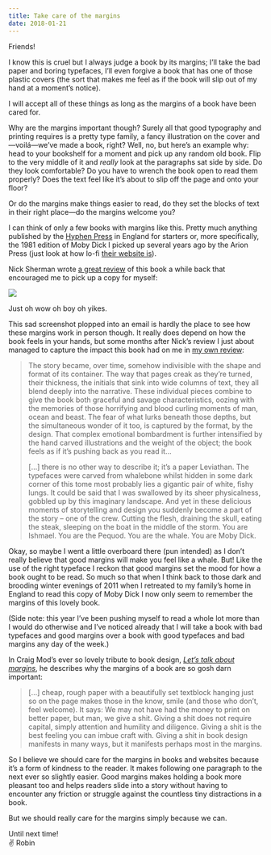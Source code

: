 ```yaml
---
title: Take care of the margins
date: 2018-01-21
---
```


Friends!

I know this is cruel but I always judge a book by its margins; I’ll take the bad paper and boring typefaces, I’ll even forgive a book that has one of those plastic covers (the sort that makes me feel as if the book will slip out of my hand at a moment’s notice).

I will accept all of these things as long as the margins of a book have been cared for.

Why are the margins important though? Surely all that good typography and printing requires is a pretty type family, a fancy illustration on the cover and—voilá—we’ve made a book, right? Well, no, but here’s an example why: head to your bookshelf for a moment and pick up any random old book. Flip to the very middle of it and _really_ look at the paragraphs sat side by side. Do they look comfortable? Do you have to wrench the book open to read them properly? Does the text feel like it’s about to slip off the page and onto your floor?

Or do the margins make things easier to read, do they set the blocks of text in their right place—do the margins welcome you?

I can think of only a few books with margins like this. Pretty much anything published by the [Hyphen Press](https://hyphenpress.co.uk/) in England for starters or, more specifically, the 1981 edition of Moby Dick I picked up several years ago by the Arion Press (just look at how lo-fi [their website is](http://www.arionpress.com/catalog/006.htm)).

Nick Sherman wrote [a great review](https://fontsinuse.com/uses/30/moby-dick-the-arion-press-edition) of this book a while back that encouraged me to pick up a copy for myself:

![](https://buttondown.s3.us-west-2.amazonaws.com/images/0a4bf4c1-b0ef-4b0f-829b-d6855d2099ac.jpg)

Just oh wow oh boy oh yikes.

This sad screenshot plopped into an email is hardly the place to see how these margins work in person though. It really does depend on how the book feels in your hands, but some months after Nick’s review I just about managed to capture the impact this book had on me in [my own review](https://robinrendle.com/essays/call-me-interactivity):

> The story became, over time, somehow indivisible with the shape and format of its container. The way that pages creak as they’re turned, their thickness, the initials that sink into wide columns of text, they all blend deeply into the narrative. These individual pieces combine to give the book both graceful and savage characteristics, oozing with the memories of those horrifying and blood curling moments of man, ocean and beast. The fear of what lurks beneath those depths, but the simultaneous wonder of it too, is captured by the format, by the design. That complex emotional bombardment is further intensified by the hand carved illustrations and the weight of the object; the book feels as if it’s pushing back as you read it…
>
> […] there is no other way to describe it; it’s a paper Leviathan. The typefaces were carved from whalebone whilst hidden in some dark corner of this tome most probably lies a gigantic pair of white, fishy lungs. It could be said that I was swallowed by its sheer physicalness, gobbled up by this imaginary landscape. And yet in these delicious moments of storytelling and design you suddenly become a part of the story – one of the crew. Cutting the flesh, draining the skull, eating the steak, sleeping on the boat in the middle of the storm. You are Ishmael. You are the Pequod. You are the whale. You are Moby Dick.

Okay, so maybe I went a little overboard there (pun intended) as I don’t really believe that good margins will make you feel like a whale. But! Like the use of the right typeface I reckon that good margins set the mood for how a book ought to be read. So much so that when I think back to those dark and brooding winter evenings of 2011 when I retreated to my family’s home in England to read this copy of Moby Dick I now only seem to remember the margins of this lovely book.

(Side note: this year I’ve been pushing myself to read a whole lot more than I would do otherwise and I’ve noticed already that I will take a book with bad typefaces and good margins over a book with good typefaces and bad margins any day of the week.)

In Craig Mod’s ever so lovely tribute to book design, [_Let’s talk about margins_](https://medium.com/message/lets-talk-about-margins-14646574c385), he describes why the margins of a book are so gosh darn important:

> […] cheap, rough paper with a beautifully set textblock hanging just so on the page makes those in the know, smile (and those who don’t, feel welcome). It says: We may not have had the money to print on better paper, but man, we give a shit. Giving a shit does not require capital, simply attention and humility and diligence. Giving a shit is the best feeling you can imbue craft with. Giving a shit in book design manifests in many ways, but it manifests perhaps most in the margins.

So I believe we should care for the margins in books and websites because it’s a form of kindness to the reader. It makes following one paragraph to the next ever so slightly easier. Good margins makes holding a book more pleasant too and helps readers slide into a story without having to encounter any friction or struggle against the countless tiny distractions in a book.

But we should really care for the margins simply because we can.

Until next time! <br>
✌️ Robin
